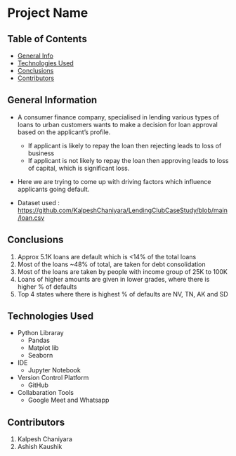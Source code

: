 # Project Name


## Table of Contents
* [General Info](#general-information)
* [Technologies Used](#technologies-used)
* [Conclusions](#conclusions)
* [Contributors](#contributors)


## General Information

- A consumer finance company, specialised in lending various types of loans to urban customers wants to make a decision for loan approval based on the applicant’s profile.
    - If applicant is likely to repay the loan then rejecting leads to loss of business
    - If applicant is not likely to repay the loan then approving leads to loss of capital, which is significant loss.

- Here we are trying to come up with driving factors which influence applicants going default.

- Dataset used : https://github.com/KalpeshChaniyara/LendingClubCaseStudy/blob/main/loan.csv


## Conclusions
1. Approx 5.1K loans are default which is <14% of the total loans
2. Most of the loans ~48% of total, are taken for debt consolidation
3. Most of the loans are taken by people with income group of 25K to 100K
4. Loans of higher amounts are given in lower grades, where there is higher % of defaults
5. Top 4 states where there is highest % of defaults are NV, TN, AK and SD


## Technologies Used
- Python Libraray 
    - Pandas
    - Matplot lib
    - Seaborn
- IDE
   - Jupyter Notebook
- Version Control Platform
    - GitHub
- Collabaration Tools
    - Google Meet and Whatsapp



## Contributors

1. Kalpesh Chaniyara
2. Ashish Kaushik


